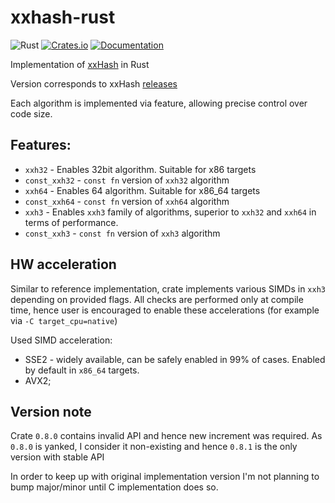 # xxhash-rust

![Rust](https://github.com/DoumanAsh/xxhash-rust/workflows/Rust/badge.svg?branch=master)
[![Crates.io](https://img.shields.io/crates/v/xxhash-rust.svg)](https://crates.io/crates/xxhash-rust)
[![Documentation](https://docs.rs/xxhash-rust/badge.svg)](https://docs.rs/crate/xxhash-rust/)

Implementation of [xxHash](https://github.com/Cyan4973/xxHash) in Rust

Version corresponds to xxHash [releases](https://github.com/Cyan4973/xxHash/releases)

Each algorithm is implemented via feature, allowing precise control over code size.

## Features:

- `xxh32` - Enables 32bit algorithm. Suitable for x86 targets
- `const_xxh32` - `const fn` version of `xxh32` algorithm
- `xxh64` - Enables 64 algorithm. Suitable for x86_64 targets
- `const_xxh64` - `const fn` version of `xxh64` algorithm
- `xxh3` - Enables `xxh3` family of algorithms, superior to `xxh32` and `xxh64` in terms of performance.
- `const_xxh3` - `const fn` version of `xxh3` algorithm

## HW acceleration

Similar to reference implementation, crate implements various SIMDs in `xxh3` depending on provided flags.
All checks are performed only at compile time, hence user is encouraged to enable these accelerations (for example via `-C target_cpu=native`)

Used SIMD acceleration:

- SSE2 - widely available, can be safely enabled in 99% of cases. Enabled by default in `x86_64` targets.
- AVX2;

## Version note

Crate `0.8.0` contains invalid API and hence new increment was required.
As `0.8.0` is yanked, I consider it non-existing and hence `0.8.1` is the only version with stable API

In order to  keep up with original implementation version I'm not planning to bump major/minor until C implementation does so.

